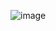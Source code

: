 ![image](https://github.com/halils16/7hafta-proje/assets/154876119/cde95217-b258-4a01-abd2-6577b645705d)
